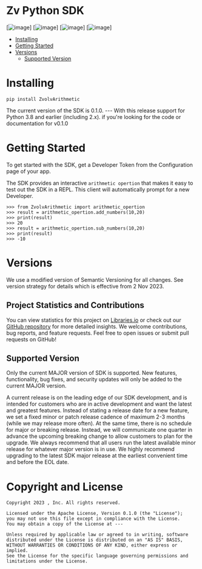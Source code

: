 <!-- <p align="center">
  <img src="https://github.com/box/sdks/blob/master/images/box-dev-logo.png" alt= “box-dev-logo” width="30%" height="50%">
</p> -->

# Zv Python SDK

[![image](http://opensource.box.com/badges/active.svg)]
[![image](https://img.shields.io/pypi/v/boxsdk.svg)]
[![image](https://img.shields.io/pypi/dm/boxsdk.svg)]
[![image](https://coveralls.io/repos/github/box/box-python-sdk/badge.svg?branch=main)]


<!-- START doctoc generated TOC please keep comment here to allow auto update -->
<!-- DON'T EDIT THIS SECTION, INSTEAD RE-RUN doctoc TO UPDATE -->

- [Installing](#installing)
- [Getting Started](#getting-started)
- [Versions](#versions)
  - [Supported Version](#supported-version)

<!-- END doctoc generated TOC please keep comment here to allow auto update -->

# Installing

``` console
pip install ZvolvArithmetic 
```

The current version of the SDK is 0.1.0. --- With this release support for
Python 3.8 and earlier (including 2.x). if you're
looking for the code or documentation for v0.1.0

# Getting Started

To get started with the SDK, get a Developer Token from the
Configuration page of your app.

The SDK provides an interactive `arithmetic opertion` that makes it easy
to test out the SDK in a REPL. This client will automatically prompt for
a new Developer.

``` pycon
>>> from ZvolvArithmetic import arithmetic_opertion
>>> result = arithmetic_opertion.add_numbers(10,20)
>>> print(result)
>>> 20
>>> result = arithmetic_opertion.sub_numbers(10,20)
>>> print(result)
>>> -10

```
# Versions
We use a modified version of Semantic Versioning for all changes. See version strategy for details which is effective from 2 Nov 2023. 

## Project Statistics and Contributions

You can view statistics for this project on [Libraries.io](https://libraries.io/) or check out our [GitHub repository](https://github.com/your-username/your-repository) for more detailed insights. We welcome contributions, bug reports, and feature requests. Feel free to open issues or submit pull requests on GitHub!


## Supported Version

Only the current MAJOR version of SDK is supported. New features, functionality, bug fixes, and security updates will only be added to the current MAJOR version.

A current release is on the leading edge of our SDK development, and is intended for customers who are in active development and want the latest and greatest features.  Instead of stating a release date for a new feature, we set a fixed minor or patch release cadence of maximum 2-3 months (while we may release more often). At the same time, there is no schedule for major or breaking release. Instead, we will communicate one quarter in advance the upcoming breaking change to allow customers to plan for the upgrade. We always recommend that all users run the latest available minor release for whatever major version is in use. We highly recommend upgrading to the latest SDK major release at the earliest convenient time and before the EOL date.


# Copyright and License

    Copyright 2023 , Inc. All rights reserved.

    Licensed under the Apache License, Version 0.1.0 (the "License");
    you may not use this file except in compliance with the License.
    You may obtain a copy of the License at ---

    Unless required by applicable law or agreed to in writing, software
    distributed under the License is distributed on an "AS IS" BASIS,
    WITHOUT WARRANTIES OR CONDITIONS OF ANY KIND, either express or implied.
    See the License for the specific language governing permissions and
    limitations under the License.